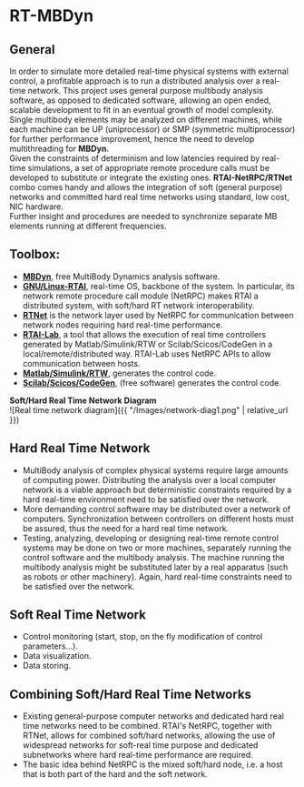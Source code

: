 ---
---

# RT-MBDyn

## General

In order to simulate more detailed real-time physical systems with 
external control, a profitable approach is to run a distributed 
analysis over a real-time network. 
This project uses general purpose multibody analysis software, 
as opposed to dedicated software, allowing an open ended, 
scalable development to fit in an eventual growth of model complexity.  
Single multibody elements may be analyzed on different machines, 
while each machine can be UP (uniprocessor) or SMP (symmetric multiprocessor) 
for further performance improvement, hence the need to develop multithreading 
for **MBDyn**.  
Given the constraints of determinism and low latencies required 
by real-time simulations, a set of appropriate remote procedure 
calls must be developed to substitute or integrate the existing ones. 
**RTAI-NetRPC/RTNet** combo comes handy and allows the integration of soft 
(general purpose) networks and committed hard real time networks using 
standard, low cost, NIC hardware.  
Further insight and procedures are needed to synchronize separate 
MB elements running at different frequencies. 


## Toolbox: 
*  [**MBDyn**](https://www.mbdyn.org/), free MultiBody Dynamics analysis software. 
*  [**GNU/Linux-RTAI**](https://www.rtai.org/), real-time OS, backbone of the system. In particular, its network remote procedure call module (NetRPC) makes RTAI a distributed system, with soft/hard RT network interoperability. 
*  [**RTNet**](https://www.rts.uni-hannover.de/rtnet/) is the network layer used by NetRPC for communication between network nodes requiring hard real-time performance. 
*  [**RTAI-Lab**](https://www.realtimelinuxfoundation.org/events/rtlws-2003/papers.html#PAPER_bucher), a tool that allows the execution of real time controllers generated by Matlab/Simulink/RTW or Scilab/Scicos/CodeGen in a local/remote/distributed way. RTAI-Lab uses NetRPC APIs to allow communication between hosts. 
*  [**Matlab/Simulink/RTW**](https://www.mathworks.com/), generates the control code. 
*  [**Scilab/Scicos/CodeGen**](https://www.scilab.org/), (free software) generates the control code. 
 

**Soft/Hard Real Time Network Diagram**  
![Real time network diagram]({{ "/Images/network-diag1.png" | relative_url }})

## Hard Real Time Network
*  MultiBody analysis of complex physical systems require large amounts of computing power. Distributing the analysis over a local computer network is a viable approach but deterministic constraints required by a hard real-time environment need to be satisfied over the network. 
*  More demanding control software may be distributed over a network of computers. Synchronization between controllers on different hosts must be assured, thus the need for a hard real time network. 
*  Testing, analyzing, developing or designing real-time remote control systems may be done on two or more machines, separately running the control software and the multibody analysis. The machine running the multibody analysis might be substituted later by a real apparatus (such as robots or other machinery). Again, hard real-time constraints need to be satisfied over the network. 

## Soft Real Time Network
*  Control monitoring (start, stop, on the fly modification of control parameters...). 
*  Data visualization. 
*  Data storing. 
## Combining Soft/Hard Real Time Networks
*  Existing general-purpose computer networks and dedicated hard real time networks need to be combined. RTAI's NetRPC, together with RTNet, allows for combined soft/hard networks, allowing the use of widespread networks for soft-real time purpose and dedicated subnetworks where hard real-time performance are required. 
*  The basic idea behind NetRPC is the mixed soft/hard node, i.e. a host that is both part of the hard and the soft network. 
